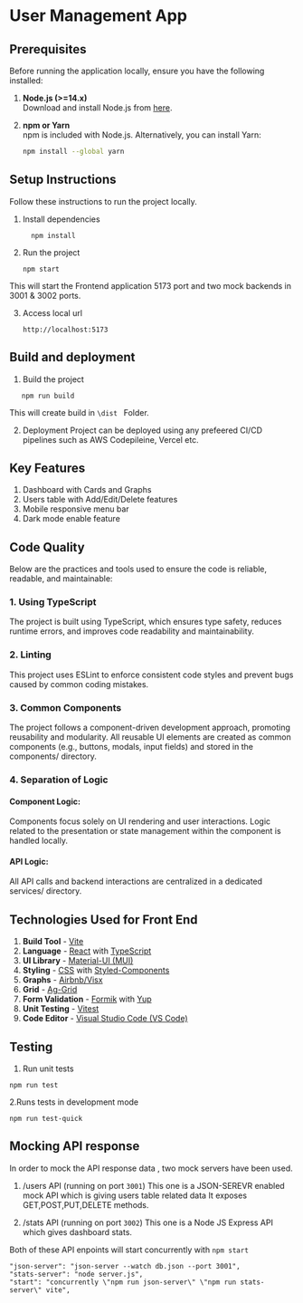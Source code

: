 # User Management App

## Prerequisites

Before running the application locally, ensure you have the following installed:

1. **Node.js (>=14.x)**  
   Download and install Node.js from [here](https://nodejs.org/).

2. **npm or Yarn**  
   npm is included with Node.js. Alternatively, you can install Yarn:  
   ```bash
   npm install --global yarn

## Setup Instructions
Follow these instructions to run the project locally.

1. Install dependencies
    ```
      npm install
    ```

2. Run the project
    ```
    npm start
    ```
 This will start the Frontend application 5173 port and two mock backends in 3001 & 3002 ports.

3. Access local url
     ```
     http://localhost:5173
     ```

## Build and deployment

1. Build the project
```
   npm run build
```
  This will create build in  ```\dist ``` Folder.

2. Deployment
 Project can be deployed using any prefeered CI/CD pipelines such as AWS Codepileine, Vercel etc.

## Key Features

1. Dashboard with Cards and Graphs
2. Users table with Add/Edit/Delete features
3. Mobile responsive menu bar
4. Dark mode enable feature

## Code Quality
Below are the practices and tools used to ensure the code is reliable, readable, and maintainable:

### 1. Using TypeScript
The project is built using TypeScript, which ensures type safety, reduces runtime errors, and improves code readability and maintainability.

### 2. Linting
This project uses ESLint to enforce consistent code styles and prevent bugs caused by common coding mistakes.

### 3. Common Components
The project follows a component-driven development approach, promoting reusability and modularity.
All reusable UI elements are created as common components (e.g., buttons, modals, input fields) and stored in the components/ directory.

### 4.  Separation of Logic
#### Component Logic: 
Components focus solely on UI rendering and user interactions. Logic related to the presentation or state management within the component is handled locally.
#### API Logic: 
All API calls and backend interactions are centralized in a dedicated services/ directory. 

## Technologies Used for Front End

1. **Build Tool** - [Vite](https://vitejs.dev/)  
2. **Language** - [React](https://reactjs.org/) with [TypeScript](https://www.typescriptlang.org/)  
3. **UI Library** - [Material-UI (MUI)](https://mui.com/)  
4. **Styling** - [CSS](https://developer.mozilla.org/en-US/docs/Web/CSS) with [Styled-Components](https://styled-components.com/)  
5. **Graphs** - [Airbnb/Visx](https://airbnb.io/visx/)  
6. **Grid** - [Ag-Grid](https://www.ag-grid.com/)  
7. **Form Validation** - [Formik](https://formik.org/) with [Yup](https://github.com/jquense/yup)  
8. **Unit Testing** - [Vitest](https://vitest.dev/)  
9. **Code Editor** - [Visual Studio Code (VS Code)](https://code.visualstudio.com/)  

## Testing

1. Run unit tests 
````
npm run test
````
2.Runs tests in development mode
```
npm run test-quick
```

## Mocking API response

In order to mock the API response data , two mock servers have been used.

1. /users API (running on port ```3001```)
 This one is a JSON-SEREVR enabled mock API which is giving users table related data
 It exposes GET,POST,PUT,DELETE methods.

2. /stats API (running on port ```3002```)
This one is a Node JS Express API which gives dashboard stats.

Both of these API enpoints will start concurrently with ```npm start```
```
"json-server": "json-server --watch db.json --port 3001",
"stats-server": "node server.js",
"start": "concurrently \"npm run json-server\" \"npm run stats-server\" vite",
```




